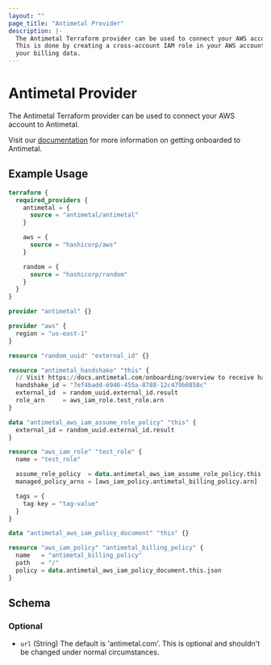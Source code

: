 ```yaml
---
layout: ""
page_title: "Antimetal Provider"
description: |-
  The Antimetal Terraform provider can be used to connect your AWS account to Antimetal in Terraform.
  This is done by creating a cross-account IAM role in your AWS account that Antimetal can assume to access
  your billing data.
---
```


# Antimetal Provider

The Antimetal Terraform provider can be used to connect your AWS account to Antimetal.

Visit our [documentation](https://docs.antimetal.com/) for more information on getting onboarded to Antimetal.

## Example Usage

```terraform
terraform {
  required_providers {
    antimetal = {
      source = "antimetal/antimetal"
    }

    aws = {
      source = "hashicorp/aws"
    }

    random = {
      source = "hashicorp/random"
    }
  }
}

provider "antimetal" {}

provider "aws" {
  region = "us-east-1"
}

resource "random_uuid" "external_id" {}

resource "antimetal_handshake" "this" {
  // Visit https://docs.antimetal.com/onboarding/overview to receive handshake_id
  handshake_id = "7ef4badd-6946-455a-8788-12c479b0858c"
  external_id  = random_uuid.external_id.result
  role_arn     = aws_iam_role.test_role.arn
}

data "antimetal_aws_iam_assume_role_policy" "this" {
  external_id = random_uuid.external_id.result
}

resource "aws_iam_role" "test_role" {
  name = "test_role"

  assume_role_policy  = data.antimetal_aws_iam_assume_role_policy.this.json
  managed_policy_arns = [aws_iam_policy.antimetal_billing_policy.arn]

  tags = {
    tag-key = "tag-value"
  }
}

data "antimetal_aws_iam_policy_document" "this" {}

resource "aws_iam_policy" "antimetal_billing_policy" {
  name   = "antimetal_billing_policy"
  path   = "/"
  policy = data.antimetal_aws_iam_policy_document.this.json
}
```

<!-- schema generated by tfplugindocs -->
## Schema

### Optional

- `url` (String) The default is 'antimetal.com'. This is optional and shouldn't be changed under normal circumstances.
